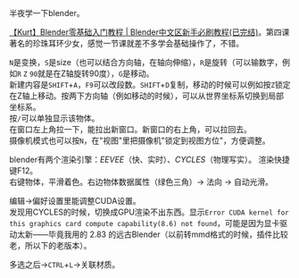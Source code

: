 
半夜学一下blender。  
<!-- 在Mint上也装了一下。   -->

[【Kurt】Blender零基础入门教程 | Blender中文区新手必刷教程(已完结)](https://www.bilibili.com/video/BV14u41147YH)。第四课著名的珍珠耳环少女，感觉一节课就差不多学会基础操作了，不错。  

`N`是变换，`S`是size（也可以结合方向轴，在轴向伸缩），`R`是旋转（可以输数字，例如`R` `Z` `90`就是在Z轴旋转90度），`G`是移动。  
新建内容是`SHIFT`+`A`，`F9`可以改段数。`SHIFT`+`D`复制，移动的时候可以例如按`Z`锁定在Z轴上移动。按两下方向轴（例如移动的时候），可以从世界坐标系切换到局部坐标系。  
按`/`可以单独显示该物体。  
在窗口左上角拉一下，能拉出新窗口。新窗口的右上角，可以拉回去。  
摄像机模式也可以按`N`，在"视图"里把摄像机"锁定到视图方位"，方便调整。  

blender有两个渲染引擎：*EEVEE*（快、实时）、*CYCLES*（物理写实）。
渲染快捷键F12。  
右键物体，平滑着色。右边物体数据属性（绿色三角）-> 法向 -> 自动光滑。

编辑->偏好设置里能调整CUDA设置。  
发现用CYCLES的时候，切换成GPU渲染不出东西。显示`Error CUDA kernel for this graphics card compute capability(8.6) not found`，可能是因为显卡驱动太新——毕竟我用的 2.83 的远古Blender（以前转mmd格式的时候，插件比较老，所以下的老版本）。

多选之后->`CTRL`+`L`->关联材质。